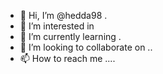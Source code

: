 - 👋 Hi, I’m @hedda98  .
- 👀 I’m interested in 
- 🌱 I’m currently learning .
- 💞️ I’m looking to collaborate on ..
- 📫 How to reach me ....

<!---
hedda98/hedda98 is a ✨ special ✨ repository because its `README.md` (this file) appears on your GitHub profile.
You can click the Preview link to take a look at your changes.
--->

